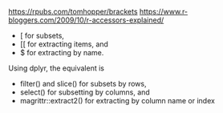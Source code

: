 https://rpubs.com/tomhopper/brackets
https://www.r-bloggers.com/2009/10/r-accessors-explained/

- [ for subsets,
- [[ for extracting items, and
- $ for extracting by name.

Using dplyr, the equivalent is

- filter() and slice() for subsets by rows,
- select() for subsetting by columns, and
- magrittr::extract2() for extracting by column name or index

